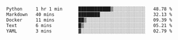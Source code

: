 <!--START_SECTION:waka-->

```txt
Python     1 hr 1 min      ████████████▒░░░░░░░░░░░░   48.78 %
Markdown   40 mins         ████████░░░░░░░░░░░░░░░░░   32.13 %
Docker     11 mins         ██▒░░░░░░░░░░░░░░░░░░░░░░   09.39 %
Text       6 mins          █▒░░░░░░░░░░░░░░░░░░░░░░░   05.21 %
YAML       3 mins          ▓░░░░░░░░░░░░░░░░░░░░░░░░   02.79 %
```

<!--END_SECTION:waka--> 
 
